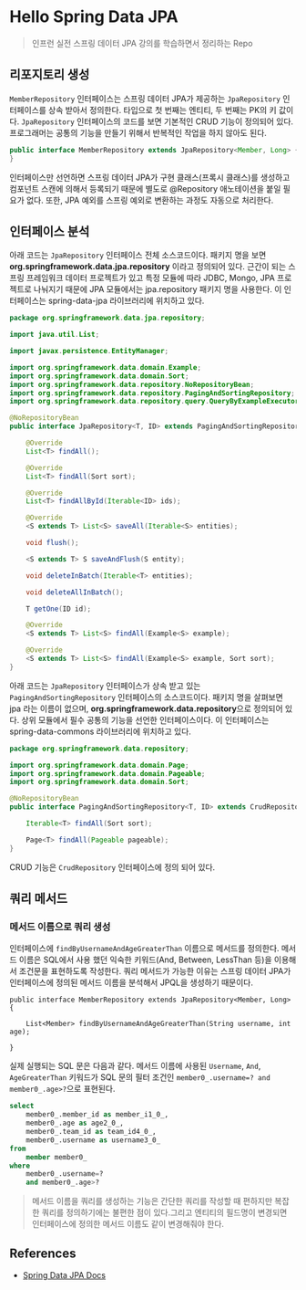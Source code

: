 # Hello Spring Data JPA
> 인프런 실전 스프링 데이터 JPA 강의를 학습하면서 정리하는 Repo

## 리포지토리 생성
<code>MemberRepository</code> 인터페이스는 스프링 데이터 JPA가 제공하는 <code>JpaRepository</code> 인터페이스를 상속 받아서 정의한다. 타입으로 첫 번째는 엔티티, 두 번째는 PK의 키 값이다. <code>JpaRepository</code> 인터페이스의 코드를 보면 기본적인 CRUD 기능이 정의되어 있다. 프로그래머는 공통의 기능을 만들기 위해서 반복적인 작업을 하지 않아도 된다. 

```java
public interface MemberRepository extends JpaRepository<Member, Long> {
}
```

인터페이스만 선언하면 스프링 데이터 JPA가 구현 클래스(프록시 클래스)를 생성하고 컴포넌트 스캔에 의해서 등록되기 때문에 별도로 @Repository 애노테이션을 붙일 필요가 없다. 또한, JPA 예외를 스프링 예외로 변환하는 과정도 자동으로 처리한다.  

## 인터페이스 분석
아래 코드는 <code>JpaRepository</code> 인터페이스 전체 소스코드이다. 패키지 명을 보면 <b>org.springframework.data.jpa.repository</b> 이라고 정의되어 있다. 근간이 되는 스프링 프레임워크 데이터 프로젝트가 있고 특정 모듈에 따라 JDBC, Mongo, JPA 프로젝트로 나눠지기 때문에 JPA 모듈에서는 jpa.repository 패키지 명을 사용한다. 이 인터페이스는 spring-data-jpa 라이브러리에 위치하고 있다.

```java
package org.springframework.data.jpa.repository;

import java.util.List;

import javax.persistence.EntityManager;

import org.springframework.data.domain.Example;
import org.springframework.data.domain.Sort;
import org.springframework.data.repository.NoRepositoryBean;
import org.springframework.data.repository.PagingAndSortingRepository;
import org.springframework.data.repository.query.QueryByExampleExecutor;

@NoRepositoryBean
public interface JpaRepository<T, ID> extends PagingAndSortingRepository<T, ID>, QueryByExampleExecutor<T> {

	@Override
	List<T> findAll();

	@Override
	List<T> findAll(Sort sort);

	@Override
	List<T> findAllById(Iterable<ID> ids);

	@Override
	<S extends T> List<S> saveAll(Iterable<S> entities);

	void flush();

	<S extends T> S saveAndFlush(S entity);

	void deleteInBatch(Iterable<T> entities);

	void deleteAllInBatch();

	T getOne(ID id);

	@Override
	<S extends T> List<S> findAll(Example<S> example);

	@Override
	<S extends T> List<S> findAll(Example<S> example, Sort sort);
}
```

아래 코드는 <code>JpaRepository</code> 인터페이스가 상속 받고 있는 <code>PagingAndSortingRepository</code> 인터페이스의 소스코드이다. 패키지 명을 살펴보면 jpa 라는 이름이 없으며, <b>org.springframework.data.repository</b>으로 정의되어 있다. 상위 모듈에서 필수 공통의 기능을 선언한 인터페이스이다. 이 인터페이스는 spring-data-commons 라이브러리에 위치하고 있다.

```java
package org.springframework.data.repository;

import org.springframework.data.domain.Page;
import org.springframework.data.domain.Pageable;
import org.springframework.data.domain.Sort;

@NoRepositoryBean
public interface PagingAndSortingRepository<T, ID> extends CrudRepository<T, ID> {

	Iterable<T> findAll(Sort sort);

	Page<T> findAll(Pageable pageable);
}
```

CRUD 기능은 <code>CrudRepository</code> 인터페이스에 정의 되어 있다.

## 쿼리 메서드

### 메서드 이름으로 쿼리 생성
인터페이스에 <code>findByUsernameAndAgeGreaterThan</code> 이름으로 메서드를 정의한다. 메서드 이름은 SQL에서 사용 했던 익숙한 키워드(And, Between, LessThan 등)을 이용해서 조건문을 표현하도록 작성한다. 쿼리 메서드가 가능한 이유는 스프링 데이터 JPA가 인터페이스에 정의된 메서드 이름을 분석해서 JPQL을 생성하기 때문이다. 

```
public interface MemberRepository extends JpaRepository<Member, Long> {

    List<Member> findByUsernameAndAgeGreaterThan(String username, int age);

}
```

실제 실행되는 SQL 문은 다음과 같다. 메서드 이름에 사용된 <code>Username</code>, <code>And</code>, <code>AgeGreaterThan</code> 키워드가 SQL 문의 필터 조건인 <code>member0_.username=? and member0_.age>?</code>으로 표현된다.

```sql
select
    member0_.member_id as member_i1_0_,
    member0_.age as age2_0_,
    member0_.team_id as team_id4_0_,
    member0_.username as username3_0_ 
from
    member member0_ 
where
    member0_.username=? 
    and member0_.age>?
```

> 메서드 이름을 쿼리를 생성하는 기능은 간단한 쿼리를 작성할 때 편하지만 복잡한 쿼리를 정의하기에는 불편한 점이 있다.그리고 엔티티의 필드명이 변경되면 인터페이스에 정의한 메서드 이름도 같이 변경해줘야 한다. 

## References
- [Spring Data JPA Docs](https://docs.spring.io/spring-data/jpa/docs/2.2.4.RELEASE/reference/html/#reference)